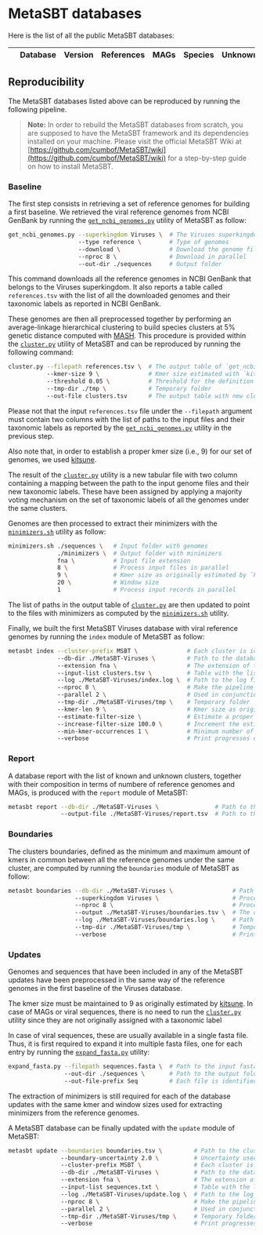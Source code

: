 # MetaSBT databases

Here is the list of all the public MetaSBT databases:

|    | Database | Version  | References | MAGs | Species | Unknowns |
| -: | :------- | :------- | :--------- | :--- | :------ | :------- |

## Reproducibility

The MetaSBT databases listed above can be reproduced by running the following pipeline.

> __Note:__
> In order to rebuild the MetaSBT databases from scratch, you are supposed to have the MetaSBT framework and its dependencies installed on your machine. Please visit the official MetaSBT Wiki at [https://github.com/cumbof/MetaSBT/wiki](https://github.com/cumbof/MetaSBT/wiki) for a step-by-step guide on how to install MetaSBT.

### Baseline

The first step consists in retrieving a set of reference genomes for building a first baseline. We retrieved the viral reference genomes from NCBI GenBank by running the [`get_ncbi_genomes.py`](https://github.com/cumbof/MetaSBT/blob/main/scripts/get_ncbi_genomes.py) utility of MetaSBT as follow:

```bash
get_ncbi_genomes.py --superkingdom Viruses \  # The Viruses superkingdom
                    --type reference \        # Type of genomes
                    --download \              # Download the genome files
                    --nproc 8 \               # Download in parallel
                    --out-dir ./sequences     # Output folder
```

This command downloads all the reference genomes in NCBI GenBank that belongs to the Viruses superkingdom. It also reports a table called `references.tsv` with the list of all the downloaded genomes and their taxonomic labels as reported in NCBI GenBank.

These genomes are then all preprocessed together by performing an average-linkage hierarchical clustering to build species clusters at 5% genetic distance computed with [MASH](https://github.com/marbl/Mash). This procedure is provided within the [`cluster.py`](https://github.com/cumbof/MetaSBT/blob/main/scripts/cluster.py) utility of MetaSBT and can be reproduced by running the following command:

```bash
cluster.py --filepath references.tsv \  # The output table of `get_ncbi_genomes.py`
           --kmer-size 9 \              # Kmer size estimated with `kitsune`
           --threshold 0.05 \           # Threshold for the definition of species
           --tmp-dir ./tmp \            # Temporary folder
           --out-file clusters.tsv      # The output table with new clusters
```

Please not that the input `references.tsv` file under the `--filepath` argument must contain two columns with the list of paths to the input files and their taxonomic labels as reported by the [`get_ncbi_genomes.py`](https://github.com/cumbof/MetaSBT/blob/main/scripts/get_ncbi_genomes.py) utility in the previous step.

Also note that, in order to establish a proper kmer size (i.e., 9) for our set of genomes, we used [kitsune](https://github.com/natapol/kitsune).

The result of the [`cluster.py`](https://github.com/cumbof/MetaSBT/blob/main/scripts/cluster.py) utility is a new tabular file with two column containing a mapping between the path to the input genome files and their new taxonomic labels. These have been assigned by applying a majority voting mechanism on the set of taxonomic labels of all the genomes under the same clusters.

Genomes are then processed to extract their minimizers with the [`minimizers.sh`](https://github.com/cumbof/MetaSBT/blob/main/scripts/minimizers.sh) utility as follow:

```bash
minimizers.sh ./sequences \   # Input folder with genomes
              ./minimizers \  # Output folder with minimizers
              fna \           # Input file extension
              8 \             # Process input files in parallel
              9 \             # Kmer size as originally estimated by `kitsune`
              20 \            # Window size
              1               # Process input records in parallel
```

The list of paths in the output table of [`cluster.py`](https://github.com/cumbof/MetaSBT/blob/main/scripts/cluster.py) are then updated to point to the files with minimizers as computed by the [`minimizers.sh`](https://github.com/cumbof/MetaSBT/blob/main/scripts/minimizers.sh) utility.

Finally, we built the first MetaSBT Viruses database with viral reference genomes by running the `index` module of MetaSBT as follow:

```bash
metasbt index --cluster-prefix MSBT \              # Each cluster is identified by an incremental number with a custom prefix
              --db-dir ./MetaSBT-Viruses \         # Path to the database folder
              --extension fna \                    # The extension of the input files
              --input-list clusters.tsv \          # Table with the list of input file paths with minimizers and their taxonomic labels
              --log ./MetaSBT-Viruses/index.log \  # Path to the log file
              --nproc 8 \                          # Make the pipeline parallel when possible
              --parallel 2 \                       # Used in conjunction with --nproc
              --tmp-dir ./MetaSBT-Viruses/tmp \    # Temporary folder
              --kmer-len 9 \                       # Kmer size as originally estimated by `kitsune`
              --estimate-filter-size \             # Estimate a proper Bloom Filter size automatically
              --increase-filter-size 100.0 \       # Increment the estimated Bloom Filter size for eventual updates
              --min-kmer-occurrences 1 \           # Minimum number of kmer occurrences for considering kmers while estimating the Bloom Filter size
              --verbose                            # Print progresses on the stdout
```

### Report

A database report with the list of known and unknown clusters, together with their composition in terms of numbere of reference genomes and MAGs, is produced with the `report` module of MetaSBT:

```bash
metasbt report --db-dir ./MetaSBT-Viruses \                # Path to the database folder
               --output-file ./MetaSBT-Viruses/report.tsv  # Path to the output report table
```

### Boundaries

The clusters boundaries, defined as the minimum and maximum amount of kmers in common between all the reference genomes under the same cluster, are computed by running the `boundaries` module of MetaSBT as follow:

```bash
metasbt boundaries --db-dir ./MetaSBT-Viruses \                 # Path to the database folder
                   --superkingdom Viruses \                     # Process clusters under the Viruses superkingdom only
                   --nproc 8 \                                  # Process clusters in parallel
                   --output ./MetaSBT-Viruses/boundaries.tsv \  # The output table with clusters boundaries
                   --log ./MetaSBT-Viruses/boundaries.log \     # Path to the log file
                   --tmp-dir ./MetaSBT-Viruses/tmp \            # Temporary folder
                   --verbose                                    # Print progresses on the stdout
```

### Updates

Genomes and sequences that have been included in any of the MetaSBT updates have been preprocessed in the same way of the reference genomes in the first baseline of the Viruses database.

The kmer size must be maintained to 9 as originally estimated by [kitsune](https://github.com/natapol/kitsune). In case of MAGs or viral sequences, there is no need to run the [`cluster.py`](https://github.com/cumbof/MetaSBT/blob/main/scripts/cluster.py) utility since they are not originally assigned with a taxonomic label

In case of viral sequences, these are usually available in a single fasta file. Thus, it is first required to expand it into multiple fasta files, one for each entry by running the [`expand_fasta.py`](https://github.com/cumbof/MetaSBT/blob/main/scripts/expand_fasta.py) utility:

```bash
expand_fasta.py --filepath sequences.fasta \  # Path to the input fasta file with sequences
                --out-dir ./sequences \       # Path to the output folder
                --out-file-prefix Seq         # Each file is identified by an incremental number with a custom prefix
```

The extraction of minimizers is still required for each of the database updates with the same kmer and window sizes used for extracting minimizers from the reference genomes.

A MetaSBT database can be finally updated with the `update` module of MetaSBT:

```bash
metasbt update --boundaries boundaries.tsv \         # Path to the clusters boundaries table
               --boundary-uncertainty 2.0 \          # Uncertainty used to eventually enlarge clusters based on their boundaries
               --cluster-prefix MSBT \               # Each cluster is identified by an incremental number with a custom prefix
               --db-dir ./MetaSBT-Viruses \          # Path to the database folder
               --extension fna \                     # The extension of the input files
               --input-list sequences.txt \          # Table with the list of input file paths with minimizers and, optionally, their taxonomic labels
               --log ./MetaSBT-Viruses/update.log \  # Path to the log file
               --nproc 8 \                           # Make the pipeline parallel when possible
               --parallel 2 \                        # Used in conjunction with --nproc
               --tmp-dir ./MetaSBT-Viruses/tmp \     # Temporary folder
               --verbose                             # Print progresses on the stdout
```